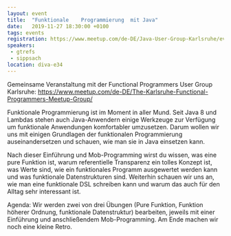 ```yaml
---
layout: event
title:  "Funktionale	Programmierung	mit	Java"
date:   2019-11-27 18:30:00 +0100
tags: events
registration: https://www.meetup.com/de-DE/Java-User-Group-Karlsruhe/events/265291931
speakers:
 - gtrefs
 - sippsach
location: diva-e34
---
```


Gemeinsame Veranstaltung mit der Functional Programmers User Group Karlsruhe: https://www.meetup.com/de-DE/The-Karlsruhe-Functional-Programmers-Meetup-Group/

Funktionale Programmierung ist im Moment in aller Mund. Seit Java 8 und
Lambdas stehen auch Java-Anwendern einige Werkzeuge zur Verfügung um
funktionale Anwendungen komfortabler umzusetzen. Darum wollen wir uns mit
einigen Grundlagen der funktionalen Programmierung auseinandersetzen und
schauen, wie man sie in Java einsetzen kann.

Nach dieser Einführung und Mob-Programming wirst du wissen, was eine pure
Funktion ist, warum referentielle Transparenz ein tolles Konzept ist, was Werte
sind, wie ein funktionales Programm ausgewertet werden kann und was funktionale
Datenstrukturen sind. Weiterhin schauen wir uns an, wie man eine funktionale DSL
schreiben kann und warum das auch für den Alltag sehr interessant ist.

Agenda: Wir werden zwei von drei Übungen (Pure Funktion, Funktion höherer
Ordnung, funktionale Datenstruktur) bearbeiten, jeweils mit einer Einführung und
anschließendem Mob-Programming. Am Ende machen wir noch eine kleine Retro.
